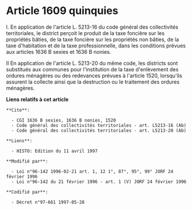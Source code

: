# Article 1609 quinquies

I. En application de l'article L. 5213-16 du code général des collectivités territoriales, le district perçoit le produit de
la taxe foncière sur les propriétés bâties, de la taxe foncière sur les propriétés non bâties, de la taxe d'habitation et de
la taxe professionnelle, dans les conditions prévues aux articles 1636 B sexies et 1636 B nonies.

II En application de l'article L. 5213-20 du même code, les districts sont substitués aux communes pour l'institution de la
taxe d'enlèvement des ordures ménagères ou des redevances prévues à l'article 1520, lorsqu'ils assurent la collecte ainsi que
la destruction ou le traitement des ordures ménagères.

**Liens relatifs à cet article**

	**Cite**:

	  - CGI 1636 B sexies, 1636 B nonies, 1520
	  - Code général des collectivités territoriales - art. L5213-16 (Ab)
	  - Code général des collectivités territoriales - art. L5213-20 (Ab)

	**Liens**:

	  - HISTO: Edition du 11 avril 1997

	**Modifié par**:

	  - Loi n°96-142 1996-02-21 art. 1, 12 1°, 87°, 95°, 99° JORF 24 février 1996
	  - Loi n°96-142 du 21 février 1996 - art. 1 (V) JORF 24 février 1996

	**Codifié par**:

	  - Décret n°97-661 1997-05-28
